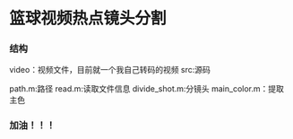 篮球视频热点镜头分割
=====================

### 结构
video：视频文件，目前就一个我自己转码的视频
src:源码

path.m:路径
read.m:读取文件信息
divide_shot.m:分镜头
main_color.m：提取主色




### 加油！！！
